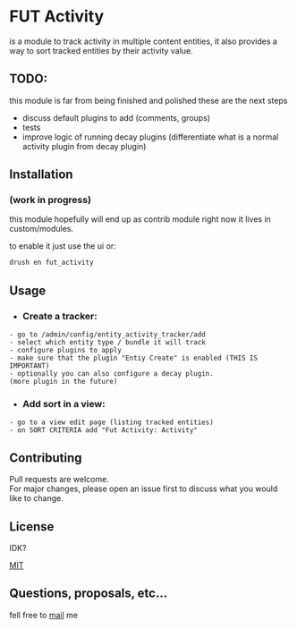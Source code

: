 # FUT Activity

 is a module to track activity in multiple content entities, it also provides a way to sort tracked entities by their activity value.

## TODO:
this module is far from being finished and polished these are the next steps

- discuss default plugins to add (comments, groups)
- tests
- improve logic of running decay plugins (differentiate what is a normal activity plugin from decay plugin)


## Installation

### (work in progress)
this module hopefully will end up as contrib module right now it lives  in custom/modules.

to enable it just use the ui or:
```bash
drush en fut_activity
```

## Usage
- ### Create a tracker:
```
- go to /admin/config/entity_activity_tracker/add
- select which entity type / bundle it will track
- configure plugins to apply
- make sure that the plugin "Entiy Create" is enabled (THIS IS IMPORTANT)
- optionally you can also configure a decay plugin.
(more plugin in the future)
```
- ### Add sort in a view:
```
- go to a view edit page (listing tracked entities)
- on SORT CRITERIA add "Fut Activity: Activity"
```


## Contributing
Pull requests are welcome. <br>
For major changes, please open an issue first to discuss what you would like to change.


## License
IDK?

[MIT](https://choosealicense.com/licenses/mit/)

## Questions, proposals, etc...
fell free to [mail](mailto:adrianodias1994@gmail.com) me
